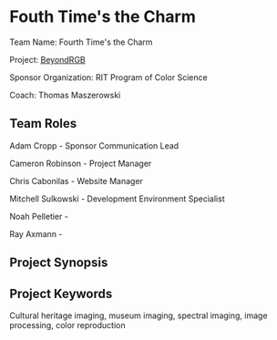 # Fouth Time's the Charm

Team Name: Fourth Time's the Charm

Project: [BeyondRGB](https://github.com/BeyondRGB/Imaging-Art-beyond-RGB/)

Sponsor Organization: RIT Program of Color Science

Coach: Thomas Maszerowski

## Team Roles
Adam Cropp - Sponsor Communication Lead

Cameron Robinson - Project Manager

Chris Cabonilas - Website Manager

Mitchell Sulkowski - Development Environment Specialist

Noah Pelletier - 

Ray Axmann - 

## Project Synopsis

## Project Keywords
Cultural heritage imaging, museum imaging, spectral imaging, image processing, color reproduction

